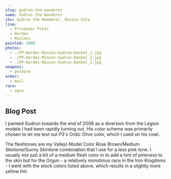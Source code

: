 ```yaml
---
slug: gudrun-the-wanderer
name: Gudrun the Wanderer
sku: Gudrun the Wanderer, Minion Solo
line:
  - Privateer Press
  - Hordes
  - Minions
painted: 2008
photos:
  - ./PP-Hordes-Minion-Gudrun-Dankel_1.jpg
  - ./PP-Hordes-Minion-Gudrun-Dankel_2.jpg
  - ./PP-Hordes-Minion-Gudrun-Dankel_3.jpg
weapons:
  - polearm
armor:
  - mail
race:
  - ogre
---
```


## Blog Post

I painted Gudrun towards the end of 2008 as a diversion from the Legion models I had been rapidly turning out. His color scheme was primarily chosen to let me test out P3's Ordic Olive color, which I used on his cowl.

The fleshtones are my Vallejo Model Color Rose Brown/Medium Skintone/Sunny Skintone combination that I use for a less pink tone. I usually mix just a bit of a medium flesh color in to add a hint of pinkness to the skin but for the Orgun - a relatively monstrous race in the Iron Kingdoms - I went with the stock colors listed above, which results in a slightly more yellow tint.
